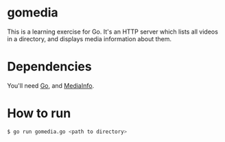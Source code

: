 # gomedia

This is a learning exercise for Go. It's an HTTP server which lists all videos in a directory, and displays media information about them.


# Dependencies

You'll need [Go](http://golang.org/), and [MediaInfo](https://mediaarea.net/en/MediaInfo).


# How to run

```bash
$ go run gomedia.go <path to directory>
```
